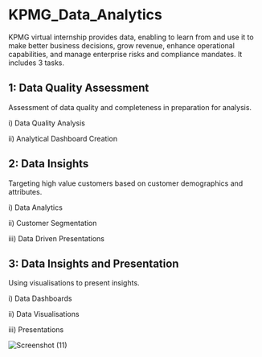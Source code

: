 # KPMG_Data_Analytics
KPMG virtual internship provides data, enabling to learn from and use it to make better business decisions, grow revenue, enhance operational capabilities, and manage enterprise risks and compliance mandates. It includes 3 tasks.

## 1: Data Quality Assessment
Assessment of data quality and completeness in preparation for analysis.

i) Data Quality Analysis

ii) Analytical Dashboard Creation

## 2: Data Insights
Targeting high value customers based on customer demographics and attributes.

i) Data Analytics

ii) Customer Segmentation

iii) Data Driven Presentations

## 3: Data Insights and Presentation
Using visualisations to present insights.

i) Data Dashboards

ii) Data Visualisations

iii) Presentations


![Screenshot (11)](https://user-images.githubusercontent.com/100423431/206159423-90a371ef-db5c-4854-8075-32b6cbaf2ad7.png)
